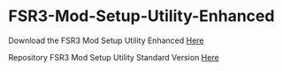 # FSR3-Mod-Setup-Utility-Enhanced
Download the  FSR3 Mod Setup Utility Enhanced [Here](https://sharemods.com/sr8nm5y33fp5/FSR3_v2.14.rar.html)

Repository FSR3 Mod Setup Utility Standard Version [Here](https://github.com/P4TOLINO06/FSR3.0-Mod-Setup-Utility)
 